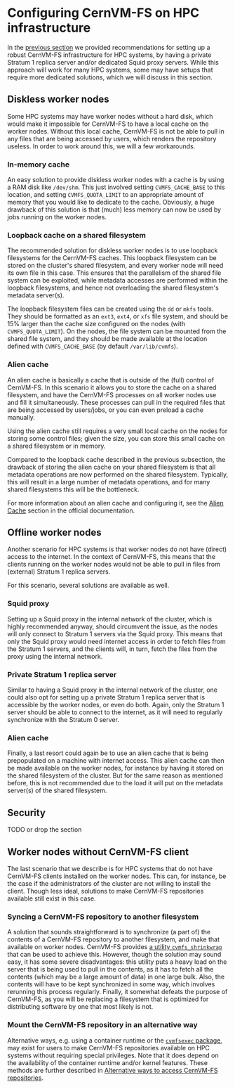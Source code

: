 # Configuring CernVM-FS on HPC infrastructure

In the [previous section](access/index.md) we provided recommendations for setting up a robust CernVM-FS infrastructure for HPC systems, by having a private Stratum 1 replica server and/or dedicated Squid proxy servers. While this approach will work for many HPC systems, some may have setups that require more dedicated solutions, which we will discuss in this section.


## Diskless worker nodes

Some HPC systems may have worker nodes without a hard disk, which would make it impossible for CernVM-FS to have a local cache on the worker nodes. Without this local cache, CernVM-FS is not be able to pull in any files that are being accessed by users, which renders the repository useless. In order to work around this, we will a few workarounds.

### In-memory cache

An easy solution to provide diskless worker nodes with a cache is by using a RAM disk like `/dev/shm`. This just involved setting `CVMFS_CACHE_BASE` to this location, and setting `CVMFS_QUOTA_LIMIT` to an appropriate amount of memory that you would like to dedicate to the cache. Obviously, a huge drawback of this solution is that (much) less memory can now be used by jobs running on the worker nodes.

### Loopback cache on a shared filesystem

The recommended solution for diskless worker nodes is to use loopback filesystems for the CernVM-FS caches. This loopback filesystem can be stored on the cluster's shared filesystem, and every worker node will need its own file in this case. This ensures that the parallelism of the shared file system can be exploited, while metadata accesses are performed within the loopback filesystems, and hence not overloading the shared filesystem's metadata server(s).

The loopback filesystem files can be created using the `dd` or `mkfs` tools. They should be formatted as an `ext3`, `ext4`, or `xfs` file system, and should be 15% larger than the cache size configured on the nodes (with `CVMFS_QUOTA_LIMIT`). On the nodes, the file system can be mounted from the shared file system, and they should be made available at the location defined with `CVMFS_CACHE_BASE` (by default `/var/lib/cvmfs`).

### Alien cache

An alien cache is basically a cache that is outside of the (full) control of CernVM-FS.
In this scenario it allows you to store the cache on a shared filesystem, and have the CernVM-FS processes on all worker nodes use and fill it simultaneously. These processes can pull in the required files that are being accessed by users/jobs, or you can even preload a cache manually.

Using the alien cache still requires a very small local cache on the nodes for storing some control files; given the size, you can store this small cache on a shared filesystem or in memory.

Compared to the loopback cache described in the previous subsection, the drawback of storing the alien cache on your shared filesystem is that all metadata operations are now performed on the shared filesystem. Typically, this will result in a large number of metadata operations, and for many shared filesystems this will be the bottleneck.

For more information about an alien cache and configuring it, see the [Alien Cache](https://cvmfs.readthedocs.io/en/stable/cpt-configure.html#alien-cache) section in the official documentation.


## Offline worker nodes

Another scenario for HPC systems is that worker nodes do not have (direct) access to the internet. In the context of CernVM-FS, this means that the clients running on the worker nodes would not be able to pull in files from (external) Stratum 1 replica servers.

For this scenario, several solutions are available as well.

### Squid proxy

Setting up a Squid proxy in the internal network of the cluster, which is highly recommended anyway, should circumvent the issue, as the nodes will only connect to Stratum 1 servers via the Squid proxy. This means that only the Squid proxy would need internet access in order to fetch files from the Stratum 1 servers, and the clients will, in turn, fetch the files from the proxy using the internal network.

### Private Stratum 1 replica server

Similar to having a Squid proxy in the internal network of the cluster, one could also opt for setting up a private Stratum 1 replica server that is accessible by the worker nodes, or even do both. Again, only the Stratum 1 server should be able to connect to the internet, as it will need to regularly synchronize with the Stratum 0 server.

### Alien cache

Finally, a last resort could again be to use an alien cache that is being prepopulated on a machine with internet access. This alien cache can then be made available on the worker nodes, for instance by having it stored on the shared filesystem of the cluster. But for the same reason as mentioned before, this is not recommended due to the load it will put on the metadata server(s) of the shared filesystem.


## Security

TODO or drop the section


## Worker nodes without CernVM-FS client

The last scenario that we describe is for HPC systems that do not have CernVM-FS clients installed on the worker nodes. This can, for instance, be the case if the administrators of the cluster are not willing to install the client. Though less ideal, solutions to make CernVM-FS repositories available still exist in this case.

### Syncing a CernVM-FS repository to another filesystem

A solution that sounds straightforward is to synchronize (a part of) the contents of a CernVM-FS repository to another filesystem, and make that available on worker nodes. CernVM-FS provides [a utility `cvmfs_shrinkwrap`](https://cvmfs.readthedocs.io/en/stable/cpt-shrinkwrap.html) that can be used to achieve this. However, though the solution may sound easy, it has some severe disadvantages: this utility puts a heavy load on the server that is being used to pull in the contents, as it has to fetch all the contents (which may be a large amount of data) in one large bulk. Also, the contents will have to be kept synchronized in some way, which involves rerunning this process regularly. Finally, it somewhat defeats the purpose of CernVM-FS, as you will be replacing a filesystem that is optimized for distributing software by one that most likely is not.

### Mount the CernVM-FS repository in an alternative way

Alternative ways, e.g. using a container runtime or the [`cvmfsexec` package](https://github.com/cvmfs/cvmfsexec), may exist for users to make CernVM-FS repositories available on HPC systems without requiring special privileges. Note that it does depend on the availability of the container runtime and/or kernel features. These methods are further described in [Alternative ways to access CernVM-FS repositories](access/alternatives.md).
